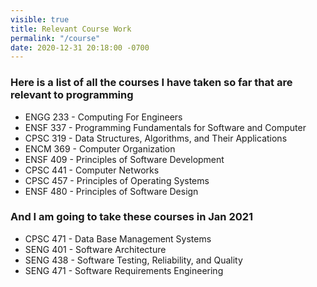 ```yaml
---
visible: true
title: Relevant Course Work
permalink: "/course"
date: 2020-12-31 20:18:00 -0700
---
```

### Here is a list of all the courses I have taken so far that are relevant to programming

- ENGG 233 - Computing For Engineers
- ENSF 337 - Programming Fundamentals for Software and Computer
- CPSC 319 - Data Structures, Algorithms, and Their Applications
- ENCM 369 - Computer Organization
- ENSF 409 - Principles of Software Development
- CPSC 441 - Computer Networks
- CPSC 457 - Principles of Operating Systems
- ENSF 480 - Principles of Software Design

### And I am going to take these courses in Jan 2021
- CPSC 471 - Data Base Management Systems
- SENG 401 - Software Architecture
- SENG 438 - Software Testing, Reliability, and Quality
- SENG 471 - Software Requirements Engineering